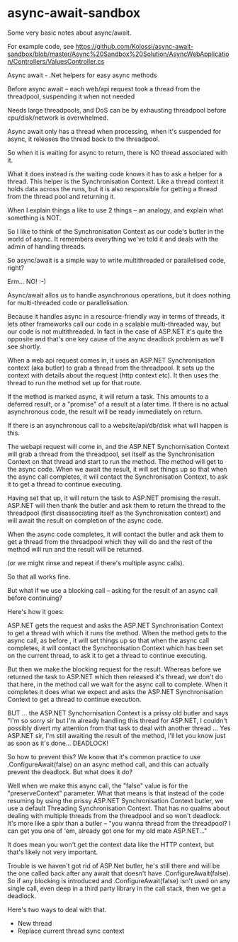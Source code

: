 # async-await-sandbox

Some very basic notes about async/await.

For example code, see https://github.com/Kolossi/async-await-sandbox/blob/master/Async%20Sandbox%20Solution/AsyncWebApplication/Controllers/ValuesController.cs

Async await - .Net helpers for easy async methods

Before async await – each web/api request took a thread from the threadpool, suspending it when not needed

Needs large threadpools, and DoS can be by exhausting threadpool before cpu/disk/network is overwhelmed.

Async await only has a thread when processing, when it's suspended for async, it releases the thread back to the threadpool.

So when it is waiting for async to return, there is NO thread associated with it.

What it does instead is the waiting code knows it has to ask a helper for a thread.  This helper is the Synchronisation Context.  Like a thread context it holds data across the runs, but it is also responsible for getting a thread from the thread pool and returning it.

When I explain things a like to use 2 things – an analogy, and explain what something is NOT.

So I like to think of the Synchronisation Context as our code's butler in the world of async.  It remembers everything we've told it and deals with the admin of handling threads.

So async/await is a simple way to write multithreaded or parallelised code, right?

Erm... NO! :-)

Async/await allos us to handle asynchronous operations, but it does nothing for multi-threaded code or parallelisation.

Because it handles async in a resource-friendly way in terms of threads, it lets other frameworks call our code in a scalable multi-threaded way, but our code is not multithreaded.  In fact in the case of ASP.NET it's quite the opposite and that's one key cause of the async deadlock problem as we'll see shortly.

When a web api request comes in, it uses an ASP.NET Synchronisation context (aka butler) to grab a thread from the threadpool.  It sets up the context with details about the request (http context etc).  It then uses the thread to run the method set up for that route.

If the method is marked async, it will return a task. This amounts to a deferred result, or a "promise" of a result at a later time.  If there is no actual asynchronous code, the result will be ready immediately on return.

If there is an asynchronous call to a website/api/db/disk  what will happen is this.

The webapi request will come in, and the ASP.NET Synchornisation Context will grab a thread from the threadpool, set itself as the Synchronisation Context on that thread and start to run the method.  The method will get to the async code.  When we await the result, it will set things up so that when the async call completes, it will contact the Synchronisation Context, to ask it to get a thread to continue executing.

Having set that up, it will return the task to ASP.NET promising the result.  ASP.NET will then thank the butler and ask them to return the thread to the threadpool (first disassociating itself as the Synchronisation context) and will await the result on completion of the async code.

When the async code completes, it will contact the butler and ask them to get a thread from the threadpool which they will do and the rest of the method will run and the result will be returned.

(or we might rinse and repeat if there's multiple async calls).

So that all works fine.

But what if we use a blocking call – asking for the result of an async call before continuing?

Here's how it goes:

ASP.NET gets the request and asks the ASP.NET Synchronisation Context to get a thread with which it runs the method. When the method gets to the async call, as before , it will set things up so that when the async call completes, it will contact the Synchronisation Context which has been set on the current thread, to ask it to get a thread to continue executing.

But then we make the blocking request for the result.  Whereas before we returned the task to ASP.NET which then released it's thread, we don't do that here, in the method call we wait for the async call to complete.  When it completes it does what we expect and asks the ASP.NET Synchronisation Context to get a thread to continue execution.

BUT ... the ASP.NET Synchornisation Context is a prissy old butler and says "I'm so sorry sir but I'm already handling this thread for ASP.NET, I couldn't possibly divert my attention from that task to deal with another thread ... Yes ASP.NET sir, I'm still awaiting the result of the method, I'll let you know just as soon as it's done... DEADLOCK!

So how to prevent this?  We know that it's common practice to use .ConfigureAwait(false) on an async method call, and this can actually prevent the deadlock.  But what does it do?

Well when we make this async call, the "false" value is for the "preserveContext" parameter.  What that means is that instead of the code resuming by using the prissy ASP.NET Synchronisation Context butler, we use a default Threading Synchronisation Context.  That has no qualms about dealing with multiple threads from the threadpool and so won't deadlock.  It's more like a spiv than a butler – "you wanna thread from the threadpool? I can get you one of 'em, already got one for my old mate ASP.NET..."

It does mean you won't get the context data like the HTTP context, but that's likely not very important.

Trouble is we haven't got rid of ASP.Net butler, he's still there and will be the one called back after  any await that doesn't have .ConfigureAwait(false).  So if any blocking is introduced and .ConfigureAwait(false) isn't used on any single call, even deep in a third party library in the call stack, then we get a deadlock.

Here's two ways to deal with that.
*	New thread
*	Replace current thread sync context
